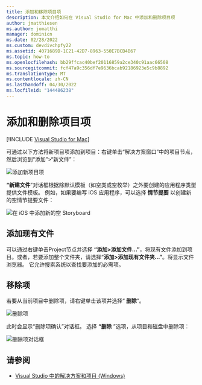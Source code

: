 ```yaml
---
title: 添加和移除项目项
description: 本文介绍如何在 Visual Studio for Mac 中添加和删除项目项
author: jmatthiesen
ms.author: jomatthi
manager: dominicn
ms.date: 02/28/2022
ms.custom: devdivchpfy22
ms.assetid: 4071689D-1C21-42D7-8963-550E7BCB4B67
ms.topic: how-to
ms.openlocfilehash: bb29ffcac40bef20116859a2ce340c91aac66508
ms.sourcegitcommit: fcf47a9c356df7e9636bcab92186923e5c9b8892
ms.translationtype: MT
ms.contentlocale: zh-CN
ms.lasthandoff: 04/30/2022
ms.locfileid: "144486238"
---
```

# <a name="adding-and-removing-project-items"></a>添加和删除项目项

 [!INCLUDE [Visual Studio for Mac](~/includes/applies-to-version/vs-mac-only.md)]

可通过以下方法将新项目项添加到项目：右键单击“解决方案窗口”中的项目节点，然后浏览到“添加”>“新文件”： 

![添加新项目项](media/add-and-remove-project-items-image1.png)

**“新建文件**”对话框根据除默认模板（如空类或空枚举）之外要创建的应用程序类型提供文件模板。 例如，如果要编写 iOS 应用程序，可以选择 **情节提要** 以创建新的空情节提要文件：

![在 iOS 中添加新的空 Storyboard](media/add-and-remove-project-items-image2.png)

## <a name="adding-existing-files"></a>添加现有文件

可以通过右键单击Project节点并选择 **“添加>添加文件...”**，将现有文件添加到项目。或者，若要添加整个文件夹，请选择“**添加>添加现有文件夹...”**。将显示文件浏览器。 它允许搜索系统以查找要添加的必需项。

## <a name="removing-items"></a>移除项

若要从当前项目中删除项，请右键单击该项并选择“ **删除**”。

![删除项](media/add-and-remove-project-items-image3.png)

此时会显示“删除项确认”对话框。 选择 **“删除** ”选项，从项目和磁盘中删除项：

![删除项对话框](media/add-and-remove-project-items-image4.png)

## <a name="see-also"></a>请参阅

* [Visual Studio 中的解决方案和项目 (Windows)](/visualstudio/ide/solutions-and-projects-in-visual-studio)